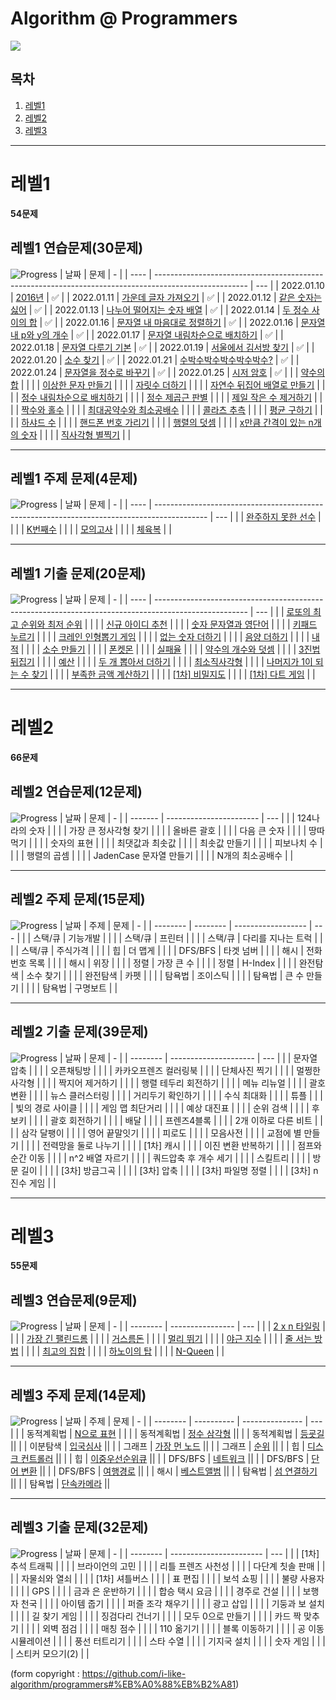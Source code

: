 # Algorithm @ Programmers 
<img src="https://img.shields.io/badge/C%2B%2B-00599C?style=flat-square&logo=cplusplus&logoColor=white"/></a>

## 목차

1. [레벨1](#레벨1)
2. [레벨2](#레벨2)
3. [레벨3](#레벨3)

---

# 레벨1

**54문제**

## 레벨1 연습문제(30문제)

![Progress](https://progress-bar.dev/23/?title=done&scale=100&width=100)
| 날짜 | 문제                                                                                                  | -   |
  | ---- | ----------------------------------------------------------------------------------------------------- | --- |
| 2022.01.10 | [2016년](https://programmers.co.kr/learn/courses/30/lessons/12901?language=cpp)                   | ✅ |
| 2022.01.11 | [가운데 글자 가져오기](https://programmers.co.kr/learn/courses/30/lessons/12903?language=cpp)       | ✅ |
| 2022.01.12 | [같은 숫자는 싫어](https://programmers.co.kr/learn/courses/30/lessons/12906?language=cpp)           | ✅ |
| 2022.01.13 | [나누어 떨어지는 숫자 배열](https://programmers.co.kr/learn/courses/30/lessons/12910?language=cpp)   | ✅ |
| 2022.01.14 | [두 정수 사이의 합](https://programmers.co.kr/learn/courses/30/lessons/12912?language=cpp)          | ✅ |
| 2022.01.16 | [문자열 내 마음대로 정렬하기](https://programmers.co.kr/learn/courses/30/lessons/12915?language=cpp) | ✅ |
| 2022.01.16 | [문자열 내 p와 y의 개수](https://programmers.co.kr/learn/courses/30/lessons/12916?language=cpp)      | ✅ |
| 2022.01.17 | [문자열 내림차순으로 배치하기](https://programmers.co.kr/learn/courses/30/lessons/12917?language=cpp) | ✅ |
| 2022.01.18 | [문자열 다루기 기본](https://programmers.co.kr/learn/courses/30/lessons/12918?language=cpp)          | ✅ |
| 2022.01.19 | [서울에서 김서방 찾기](https://programmers.co.kr/learn/courses/30/lessons/12919?language=cpp)               | ✅ |
| 2022.01.20 | [소수 찾기](https://programmers.co.kr/learn/courses/30/lessons/12921?language=cpp)                       | ✅ |
| 2022.01.21 | [수박수박수박수박수박수?](https://programmers.co.kr/learn/courses/30/lessons/12922?language=cpp)              | ✅ |
| 2022.01.24 | [문자열을 정수로 바꾸기](https://programmers.co.kr/learn/courses/30/lessons/12925?language=cpp)               | ✅ |
| 2022.01.25 | [시저 암호](https://programmers.co.kr/learn/courses/30/lessons/12926?language=cpp)                    | ✅ |
|      | [약수의 합](https://programmers.co.kr/learn/courses/30/lessons/12928?language=cpp)                    |     |
|      | [이상한 문자 만들기](https://programmers.co.kr/learn/courses/30/lessons/12930?language=cpp)           |     |
|      | [자릿수 더하기](https://programmers.co.kr/learn/courses/30/lessons/12931?language=cpp)                |     |
|      | [자연수 뒤집어 배열로 만들기](https://programmers.co.kr/learn/courses/30/lessons/12932?language=cpp)  |     |
|      | [정수 내림차순으로 배치하기](https://programmers.co.kr/learn/courses/30/lessons/12933?language=cpp)   |     |
|      | [정수 제곱근 판별](https://programmers.co.kr/learn/courses/30/lessons/12934?language=cpp)             |     |
|      | [제일 작은 수 제거하기](https://programmers.co.kr/learn/courses/30/lessons/12935?language=cpp)        |     |
|      | [짝수와 홀수](https://programmers.co.kr/learn/courses/30/lessons/12937?language=cpp)                  |     |
|      | [최대공약수와 최소공배수](https://programmers.co.kr/learn/courses/30/lessons/12940?language=cpp)      |     |
|      | [콜라츠 추측](https://programmers.co.kr/learn/courses/30/lessons/12943?language=cpp)                  |     |
|      | [평균 구하기](https://programmers.co.kr/learn/courses/30/lessons/12944?language=cpp)                  |     |
|      | [하샤드 수](https://programmers.co.kr/learn/courses/30/lessons/12947?language=cpp)                    |     |
|      | [핸드폰 번호 가리기](https://programmers.co.kr/learn/courses/30/lessons/12948?language=cpp)           |     |
|      | [행렬의 덧셈](https://programmers.co.kr/learn/courses/30/lessons/12950?language=cpp)                  |     |
|      | [x만큼 간격이 있는 n개의 숫자](https://programmers.co.kr/learn/courses/30/lessons/12954?language=cpp) |     |
|      | [직사각형 별찍기](https://programmers.co.kr/learn/courses/30/lessons/12969?language=cpp)              |     |

---

## 레벨1 주제 문제(4문제)

![Progress](https://progress-bar.dev/0/?title=done&scale=100&width=100)
| 날짜 | 문제                                                                                        | -   |
| ---- | ------------------------------------------------------------------------------------------- | --- |
|      | [완주하지 못한 선수](https://programmers.co.kr/learn/courses/30/lessons/42576?language=cpp) |     |
|      | [K번째수](https://programmers.co.kr/learn/courses/30/lessons/42748?language=cpp)            |     |
|      | [모의고사](https://programmers.co.kr/learn/courses/30/lessons/42840?language=cpp)           |     |
|      | [체육복](https://programmers.co.kr/learn/courses/30/lessons/42862?language=cpp)             |     |

---

## 레벨1 기출 문제(20문제)

![Progress](https://progress-bar.dev/0/?title=done&scale=100&width=100)
| 날짜 | 문제                                                                                                  | -   |
| ---- | ----------------------------------------------------------------------------------------------------- | --- |
|      | [로또의 최고 순위와 최저 순위](https://programmers.co.kr/learn/courses/30/lessons/77484?language=cpp) |     |
|      | [신규 아이디 추천](https://programmers.co.kr/learn/courses/30/lessons/72410?language=cpp)             |     |
|      | [숫자 문자열과 영단어](https://programmers.co.kr/learn/courses/30/lessons/81301?language=cpp)         |     |
|      | [키패드 누르기](https://programmers.co.kr/learn/courses/30/lessons/67256?language=cpp)                |     |
|      | [크레인 인형뽑기 게임](https://programmers.co.kr/learn/courses/30/lessons/64061?language=cpp)         |     |
|      | [없는 숫자 더하기](https://programmers.co.kr/learn/courses/30/lessons/86051?language=cpp)             |     |
|      | [음양 더하기](https://programmers.co.kr/learn/courses/30/lessons/76501?language=cpp)                  |     |
|      | [내적](https://programmers.co.kr/learn/courses/30/lessons/70128?language=cpp)                         |     |
|      | [소수 만들기](https://programmers.co.kr/learn/courses/30/lessons/12977?language=cpp)                  |     |
|      | [폰켓몬](https://programmers.co.kr/learn/courses/30/lessons/1845?language=cpp)                        |     |
|      | [실패율](https://programmers.co.kr/learn/courses/30/lessons/42889?language=cpp)                       |     |
|      | [약수의 개수와 덧셈](https://programmers.co.kr/learn/courses/30/lessons/77884?language=cpp)           |     |
|      | [3진법 뒤집기](https://programmers.co.kr/learn/courses/30/lessons/68935?language=cpp)                 |     |
|      | [예산](https://programmers.co.kr/learn/courses/30/lessons/12982?language=cpp)                         |     |
|      | [두 개 뽑아서 더하기](https://programmers.co.kr/learn/courses/30/lessons/68644?language=cpp)          |     |
|      | [최소직사각형](https://programmers.co.kr/learn/courses/30/lessons/86491?language=cpp)                 |     |
|      | [나머지가 1이 되는 수 찾기](https://programmers.co.kr/learn/courses/30/lessons/87389?language=cpp)    |     |
|      | [부족한 금액 계산하기](https://programmers.co.kr/learn/courses/30/lessons/82612?language=cpp)         |     |
|      | [[1차] 비밀지도](https://programmers.co.kr/learn/courses/30/lessons/17681?language=cpp)               |     |
|      | [[1차] 다트 게임](https://programmers.co.kr/learn/courses/30/lessons/17682?language=cpp)              |     |

---

# 레벨2

**66문제**

## 레벨2 연습문제(12문제)

![Progress](https://progress-bar.dev/0/?title=done&scale=100&width=100)
| 날짜 | 문제 | - |
| ------- | ----------------------- | --- |
|  | 124나라의 숫자 | |
|  | 가장 큰 정사각형 찾기 |  |
|  | 올바른 괄호 |  |
|  | 다음 큰 숫자 |  |
|  | 땅따먹기 |  |
|  | 숫자의 표현 |  |
|  | 최댓값과 최솟값 |  |
|  | 최솟값 만들기 |  |
|  | 피보나치 수 |  |
|  | 행렬의 곱셈 |  |
|  | JadenCase 문자열 만들기 |  |
|  | N개의 최소공배수 |  |

---

## 레벨2 주제 문제(15문제)

![Progress](https://progress-bar.dev/0/?title=done&scale=100&width=100)
| 날짜 | 주제 | 문제 | - |
| -------- | -------- | ------------------ | --- |
|  | 스택/큐 | 기능개발 |  |
|  | 스택/큐 | 프린터 |  |
|  | 스택/큐 | 다리를 지나는 트럭 |  |
|  | 스택/큐 | 주식가격 |  |
|  | 힙 | 더 맵게 |  |
|  | DFS/BFS | 타겟 넘버 |  |
|  | 해시 | 전화번호 목록 |  |
|  | 해시 | 위장 |  |
|  | 정렬 | 가장 큰 수 |  |
|  | 정렬 | H-Index |  |
|  | 완전탐색 | 소수 찾기 |  |
|  | 완전탐색 | 카펫 |  |
|  | 탐욕법 | 조이스틱 |  |
|  | 탐욕법 | 큰 수 만들기 |  |
|  | 탐욕법 | 구명보트 |  |

---

## 레벨2 기출 문제(39문제)

![Progress](https://progress-bar.dev/0/?title=done&scale=100&width=100)
| 날짜 | 문제 | - |
| -------- | --------------------- | --- |
|  | 문자열 압축 |  |
|  | 오픈채팅방 |  |
|  | 카카오프렌즈 컬러링북 |  |
|  | 단체사진 찍기 |  |
|  | 멀쩡한 사각형 |  |
|  | 짝지어 제거하기 |  |
|  | 행렬 테두리 회전하기 |  |
|  | 메뉴 리뉴얼 |  |
|  | 괄호 변환 |  |
|  | 뉴스 클러스터링 |  |
|  | 거리두기 확인하기 |  |
|  | 수식 최대화 |  |
|  | 튜플 |  |
|  | 빛의 경로 사이클 |  |
|  | 게임 맵 최단거리 |  |
|  | 예상 대진표 |  |
|  | 순위 검색 |  |
|  | 후보키 | |
|  | 괄호 회전하기 |  |
|  | 배달 |  |
|  | 프렌즈4블록 |  |
|  | 2개 이하로 다른 비트 |  |
|  | 삼각 달팽이 |  |
|  | 영어 끝말잇기 |  |
|  | 피로도 |  |
|  | 모음사전 |  |
|  | 교점에 별 만들기 |  |
|  | 전력망을 둘로 나누기 |  |
|  | [1차] 캐시 |  |
|  | 이진 변환 반복하기 |  |
|  | 점프와 순간 이동 |  |
|  | n^2 배열 자르기 |  |
|  | 쿼드압축 후 개수 세기 |  |
|  | 스킬트리 |  |
|  | 방문 길이 |  |
|  | [3차] 방금그곡 | |
|  | [3차] 압축 |  |
|  | [3차] 파일명 정렬 |  |
|  | [3차] n진수 게임 |  |

---

# 레벨3

**55문제**

## 레벨3 연습문제(9문제)

![Progress](https://progress-bar.dev/0/?title=done&scale=100&width=100)
| 날짜 | 문제 | - |
| -------- | ---------------- | --- |
|  | [2 x n 타일링](https://programmers.co.kr/learn/courses/30/lessons/12900?language=cpp) |  |
|  | [가장 긴 팰린드롬](https://programmers.co.kr/learn/courses/30/lessons/12904?language=cpp) |  |
|  | [거스름돈](https://programmers.co.kr/learn/courses/30/lessons/12907?language=cpp) | |
|  | [멀리 뛰기](https://programmers.co.kr/learn/courses/30/lessons/12914?language=cpp) |  |
|  | [야근 지수](https://programmers.co.kr/learn/courses/30/lessons/12927?language=cpp) |  |
|  | [줄 서는 방법](https://programmers.co.kr/learn/courses/30/lessons/12936?language=cpp) | |
|  | [최고의 집합](https://programmers.co.kr/learn/courses/30/lessons/12938?language=cpp) |  |
|  | [하노이의 탑](https://programmers.co.kr/learn/courses/30/lessons/12946?language=cpp) |  |
|  | [N-Queen](https://programmers.co.kr/learn/courses/30/lessons/12952?language=cpp) |  |

---

## 레벨3 주제 문제(14문제)

![Progress](https://progress-bar.dev/0/?title=done&scale=100&width=100)
| 날짜 | 주제 | 문제 | - |
| -------- | ---------- | --------------- | --- |
|  | 동적계획법 | [N으로 표현](https://programmers.co.kr/learn/courses/30/lessons/42895?language=cpp) | |
|  | 동적계획법 | [정수 삼각형](https://programmers.co.kr/learn/courses/30/lessons/43105?language=cpp) ||
|  | 동적계획법 | [등굣길](https://programmers.co.kr/learn/courses/30/lessons/42898?language=cpp) ||
|  | 이분탐색 | [입국심사](https://programmers.co.kr/learn/courses/30/lessons/43238?language=cpp) ||
|  | 그래프 | [가장 먼 노드](https://programmers.co.kr/learn/courses/30/lessons/49189?language=cpp) ||
|  | 그래프 | [순위](https://programmers.co.kr/learn/courses/30/lessons/49191?language=cpp) ||
|  | 힙 | [디스크 컨트롤러](https://programmers.co.kr/learn/courses/30/lessons/42627?language=cpp) ||
|  | 힙 | [이중우선순위큐](https://programmers.co.kr/learn/courses/30/lessons/42628?language=cpp) ||
|  | DFS/BFS | [네트워크](https://programmers.co.kr/learn/courses/30/lessons/43162?language=cpp) ||
|  | DFS/BFS | [단어 변환](https://programmers.co.kr/learn/courses/30/lessons/43163?language=cpp) ||
|  | DFS/BFS | [여행경로](https://programmers.co.kr/learn/courses/30/lessons/43164?language=cpp) ||
|  | 해시 | [베스트앨범](https://programmers.co.kr/learn/courses/30/lessons/42579?language=cpp) ||
|  | 탐욕법 | [섬 연결하기](https://programmers.co.kr/learn/courses/30/lessons/42861?language=cpp) ||
|  | 탐욕법 | [단속카메라](https://programmers.co.kr/learn/courses/30/lessons/42884?language=cpp) ||

---

## 레벨3 기출 문제(32문제)

![Progress](https://progress-bar.dev/0/?title=done&scale=100&width=100)
| 날짜 | 문제 | - |
| -------- | ----------------------- | --- |
|  | [1차] 추석 트래픽 | |
|  | 브라이언의 고민 | |
|  | 리틀 프렌즈 사천성 | |
|  | 다단계 칫솔 판매 | |
|  | 자물쇠와 열쇠 | |
|  | [1차] 셔틀버스 | |
|  | 표 편집 | |
|  | 보석 쇼핑 | |
|  | 불량 사용자 | |
|  | GPS | |
|  | 금과 은 운반하기 | |
|  | 합승 택시 요금 | |
|  | 경주로 건설 | |
|  | 보행자 천국 | |
|  | 아이템 줍기 | |
|  | 퍼즐 조각 채우기 | |
|  | 광고 삽입 | |
|  | 기둥과 보 설치 | |
|  | 길 찾기 게임 | |
|  | 징검다리 건너기 | |
|  | 모두 0으로 만들기 | |
|  | 카드 짝 맞추기 | |
|  | 외벽 점검 | |
|  | 매칭 점수 | |
|  | 110 옮기기 | |
|  | 블록 이동하기 | |
|  | 공 이동 시뮬레이션 | |
|  | 풍선 터트리기 | |
|  | 스타 수열 | |
|  | 기지국 설치 | |
|  | 숫자 게임 | |
|  | 스티커 모으기(2) | |

(form copyright : https://github.com/i-like-algorithm/programmers#%EB%A0%88%EB%B2%A81)
